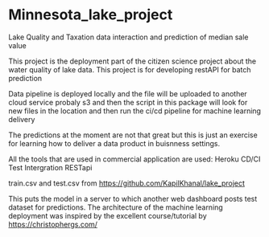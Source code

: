 # Minnesota_lake_project
Lake Quality and Taxation data interaction and prediction of median sale value

This project is the deployment part of the citizen science project about the water quality of lake data. This project is for developing restAPI for batch prediction

Data pipeline is deployed locally and the file will be uploaded to another cloud service probaly s3
and then the script in this package will look for new files in the location and then run the ci/cd pipeline for machine learning delivery

The predictions at the moment are not that great but this is just an exercise for learning how to deliver a data product in buisnness settings. 

All the tools that are used in commercial application are used: 
Heroku
CD/CI
Test Intergration
RESTapi

train.csv and test.csv from https://github.com/KapilKhanal/lake_project

This puts the model in a server to which another web dashboard posts test dataset for predictions. The architecture of the machine learning deployment was inspired by the excellent course/tutorial by https://christophergs.com/







